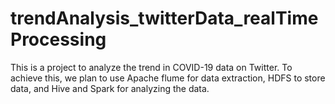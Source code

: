 # trendAnalysis_twitterData_realTimeProcessing
This is a project to analyze the trend in COVID-19 data on Twitter. To achieve this, we plan to use Apache flume for data extraction, HDFS to store data, and Hive and Spark for analyzing the data. 
